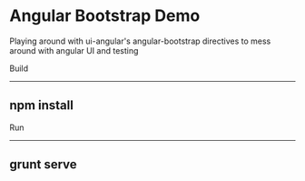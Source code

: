 Angular Bootstrap Demo
======================

Playing around with ui-angular's angular-bootstrap directives to mess around with angular UI and testing

Build

------------
npm install
------------

Run

-------------
grunt serve
-------------